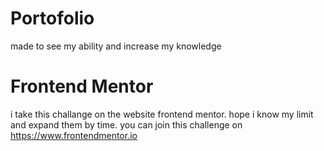 # Portofolio
made to see my ability and increase my knowledge


# Frontend Mentor
i take this challange on the website frontend mentor. hope i know my limit and expand them by time.
you can join this challenge on https://www.frontendmentor.io
